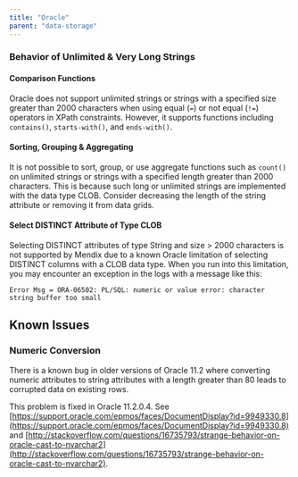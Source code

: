 ```yaml
---
title: "Oracle"
parent: "data-storage"
---
```


### Behavior of Unlimited & Very Long Strings

#### Comparison Functions

Oracle does not support unlimited strings or strings with a specified size greater than 2000 characters when using equal (`=`) or not equal (`!=`) operators in XPath constraints. However, it supports functions including `contains()`, `starts-with()`, and `ends-with()`.

#### Sorting, Grouping & Aggregating

It is not possible to sort, group, or use aggregate functions such as `count()` on unlimited strings or strings with a specified length greater than 2000 characters. This is because such long or unlimited strings are implemented with the data type CLOB. Consider decreasing the length of the string attribute or removing it from data grids.

#### Select DISTINCT Attribute of Type CLOB

Selecting DISTINCT attributes of type String and size > 2000 characters is not supported by Mendix due to a known Oracle limitation of selecting DISTINCT columns with a CLOB data type. When you run into this limitation, you may encounter an exception in the logs with a message like this:

`Error Msg = ORA-06502: PL/SQL: numeric or value error: character string buffer too small`

## Known Issues

### Numeric Conversion

There is a known bug in older versions of Oracle 11.2 where converting numeric attributes to string attributes with a length greater than 80 leads to corrupted data on existing rows.

This problem is fixed in Oracle 11.2.0.4\. See [https://support.oracle.com/epmos/faces/DocumentDisplay?id=9949330.8](https://support.oracle.com/epmos/faces/DocumentDisplay?id=9949330.8) and [http://stackoverflow.com/questions/16735793/strange-behavior-on-oracle-cast-to-nvarchar2](http://stackoverflow.com/questions/16735793/strange-behavior-on-oracle-cast-to-nvarchar2).
